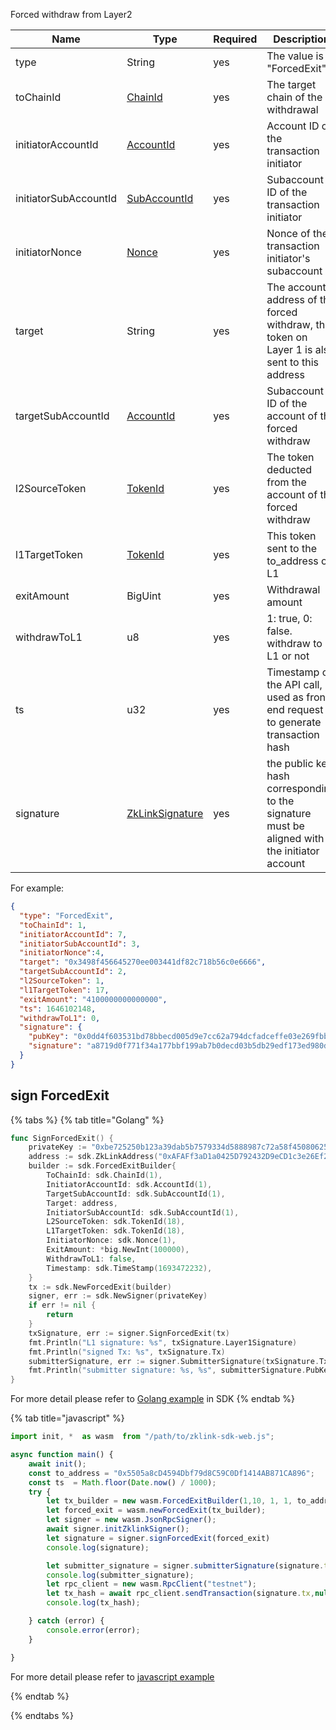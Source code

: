 
Forced withdraw from Layer2

<table>
<thead><tr><th width="20">Name</th><th width="20">Type</th><th width="10">Required</th><th width="250">Description</th></tr></thead>
<tbody>
<tr><td> type                  </td><td> String          </td><td> yes       </td><td> The value is "ForcedExit"                                                                     </td></tr>
<tr><td> toChainId             </td><td> <a href="../data_types.md#chainid">ChainId</a> </td><td> yes       </td><td> The target chain of the withdrawal                                                            </td></tr>
<tr><td> initiatorAccountId    </td><td> <a href="../data_types.md#accountid">AccountId</a></td><td> yes       </td><td> Account ID of the transaction initiator                                                       </td></tr>
<tr><td> initiatorSubAccountId </td><td> <a href="../data_types.md#subaccountid">SubAccountId</a></td><td> yes       </td><td> Subaccount ID of the transaction initiator                                                    </td></tr>
<tr><td> initiatorNonce        </td><td> <a href="../data_types.md#nonce">Nonce</a></td><td> yes       </td><td> Nonce of the transaction initiator's subaccount                                               </td></tr>
<tr><td> target                </td><td> String          </td><td> yes       </td><td> The account address of the forced withdraw, the token on Layer 1 is also sent to this address </td></tr>
<tr><td> targetSubAccountId    </td><td> <a href="../data_types.md#accountid">AccountId</a></td><td> yes       </td><td> Subaccount ID of the account of the forced withdraw                                           </td></tr>
<tr><td> l2SourceToken         </td><td> <a href="../data_types.md#tokenid">TokenId</a></td><td> yes       </td><td> The token deducted from the account of the forced withdraw                                    </td></tr>
<tr><td> l1TargetToken         </td><td> <a href="../data_types.md#tokenid">TokenId</a></td><td> yes       </td><td> This token sent to the to_address on L1                                                       </td></tr>
<tr><td> exitAmount            </td><td> BigUint         </td><td> yes       </td><td> Withdrawal amount                                                                             </td></tr>
<tr><td> withdrawToL1          </td><td> u8              </td><td> yes       </td><td> 1: true, 0: false. withdraw to L1 or not                                                      </td></tr>
<tr><td> ts                    </td><td> u32             </td><td> yes       </td><td> Timestamp of the API call, used as front-end request id to generate transaction hash          </td></tr>
<tr><td> signature             </td><td> <a href="../data_types.md#zklinksignature">ZkLinkSignature </a></td><td> yes       </td><td> the public key hash corresponding to the signature must be aligned with the initiator account </td></tr>
</tbody>
</table>

For example: 

```json
{
  "type": "ForcedExit",
  "toChainId": 1,
  "initiatorAccountId": 7,
  "initiatorSubAccountId": 3,
  "initiatorNonce":4,
  "target": "0x3498f456645270ee003441df82c718b56c0e6666",
  "targetSubAccountId": 2,
  "l2SourceToken": 1,
  "l1TargetToken": 17,
  "exitAmount": "4100000000000000",
  "ts": 1646102148,
  "withdrawToL1": 0,
  "signature": {
    "pubKey": "0x0dd4f603531bd78bbecd005d9e7cc62a794dcfadceffe03e269fbb6b72e9c724",
    "signature": "a8719d0f771f34a177bbf199ab7b0decd03b5db29edf173ed980d19c7864c5a3761111620ab1982ef1bb7459d5a919727e51b895799e2706ddd5a5328146eb01"
  }
}
```

## sign ForcedExit

{% tabs %}
{% tab title="Golang" %}
```go
func SignForcedExit() {
    privateKey := "0xbe725250b123a39dab5b7579334d5888987c72a58f4508062545fe6e08ca94f4"
    address := sdk.ZkLinkAddress("0xAFAFf3aD1a0425D792432D9eCD1c3e26Ef2C42E9")
    builder := sdk.ForcedExitBuilder{
        ToChainId: sdk.ChainId(1),
        InitiatorAccountId: sdk.AccountId(1),
        TargetSubAccountId: sdk.SubAccountId(1),
        Target: address,
        InitiatorSubAccountId: sdk.SubAccountId(1),
        L2SourceToken: sdk.TokenId(18),
        L1TargetToken: sdk.TokenId(18),
        InitiatorNonce: sdk.Nonce(1),
        ExitAmount: *big.NewInt(100000),
        WithdrawToL1: false,
        Timestamp: sdk.TimeStamp(1693472232),
    }
    tx := sdk.NewForcedExit(builder)
    signer, err := sdk.NewSigner(privateKey)
    if err != nil {
        return
    }
    txSignature, err := signer.SignForcedExit(tx)
    fmt.Println("L1 signature: %s", txSignature.Layer1Signature)
    fmt.Println("signed Tx: %s", txSignature.Tx)
    submitterSignature, err := signer.SubmitterSignature(txSignature.Tx)
    fmt.Println("submitter signature: %s, %s", submitterSignature.PubKey, submitterSignature.Signature)
}
```
For more detail please refer to [Golang example](https://github.com/zkLinkProtocol/zklink_sdk/tree/main/examples/Golang) in SDK
{% endtab %}

{% tab title="javascript" %}

```javascript
import init, *  as wasm  from "/path/to/zklink-sdk-web.js";

async function main() {
    await init();
    const to_address = "0x5505a8cD4594Dbf79d8C59C0Df1414AB871CA896";
    const ts  = Math.floor(Date.now() / 1000);
    try {
        let tx_builder = new wasm.ForcedExitBuilder(1,10, 1, 1, to_address,18, 18,"100000000000000",  1,ts);
        let forced_exit = wasm.newForcedExit(tx_builder);
        let signer = new wasm.JsonRpcSigner();
        await signer.initZklinkSigner();
        let signature = signer.signForcedExit(forced_exit)
        console.log(signature);

        let submitter_signature = signer.submitterSignature(signature.tx);
        console.log(submitter_signature);
        let rpc_client = new wasm.RpcClient("testnet");
        let tx_hash = await rpc_client.sendTransaction(signature.tx,null,submitter_signature);
        console.log(tx_hash);

    } catch (error) {
        console.error(error);
    }

}
```

For more detail please refer to [javascript example](https://github.com/zkLinkProtocol/zklink_sdk/tree/main/examples/Javascript)

{% endtab %}

{% endtabs %}
